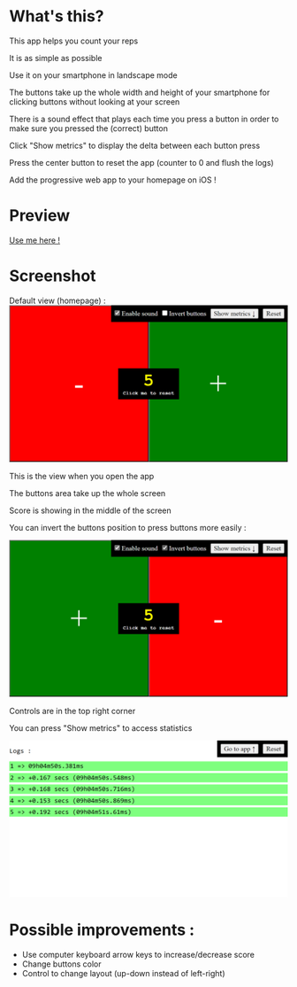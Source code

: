 # What's this?

This app helps you count your reps

It is as simple as possible

Use it on your smartphone in landscape mode

The buttons take up the whole width and height of your smartphone for clicking buttons without looking at your screen

There is a sound effect that plays each time you press a button in order to make sure you pressed the (correct) button

Click "Show metrics" to display the delta between each button press

Press the center button to reset the app (counter to 0 and flush the logs)

Add the progressive web app to your homepage on iOS !

# Preview

[Use me here !](https://discolow.github.io/reps-counter/)

# Screenshot

Default view (homepage) :
![Default view](docs/defaultview.png)

This is the view when you open the app

The buttons area take up the whole screen

Score is showing in the middle of the screen

You can invert the buttons position to press buttons more easily :

![Inverted buttons](docs/inverted.png)

Controls are in the top right corner

You can press "Show metrics" to access statistics

![Inverted buttons](docs/logs.png)

# Possible improvements :

- Use computer keyboard arrow keys to increase/decrease score
- Change buttons color
- Control to change layout (up-down instead of left-right)